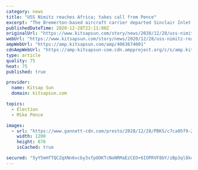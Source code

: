 ```yaml
---
category: news
title: "USS Nimitz reaches Africa; takes call from Pence"
excerpt: "The Bremerton-based aircraft carrier departed Sinclair Inlet in April and there's been no announcement as to when it might come home."
publishedDateTime: 2020-12-28T22:11:00Z
originalUrl: "https://www.kitsapsun.com/story/news/2020/12/28/uss-nimitz-reaches-africa-takes-call-pence/4063674001/"
webUrl: "https://www.kitsapsun.com/story/news/2020/12/28/uss-nimitz-reaches-africa-takes-call-pence/4063674001/"
ampWebUrl: "https://amp.kitsapsun.com/amp/4063674001"
cdnAmpWebUrl: "https://amp-kitsapsun-com.cdn.ampproject.org/c/s/amp.kitsapsun.com/amp/4063674001"
type: article
quality: 75
heat: 75
published: true

provider:
  name: Kitsap Sun
  domain: kitsapsun.com

topics:
  - Election
  - Mike Pence

images:
  - url: "https://www.gannett-cdn.com/presto/2020/12/28/PBKS/c7ca05f9-2f68-4df2-b0b2-aa5f450be227-nimitz_carrier_strike_group_supports_operation_octave_quartz_2.jpg?auto=webp&crop=985,555,x0,y0&format=pjpg&width=1200"
    width: 1200
    height: 676
    isCached: true

secured: "5yY5mHfTQCZqXNn6vcby3sfpOOKTcNoNRMaEzCEO+6IOPRVF8bY/zBp3ql8k44EiPYKVmM8nD2kUiKE78A/lDYVoVlfGSrnvWg2hYxqm+PzvBkpaBT6SWBLG27y94PPi7toQFcgYR2jOcKPpKm0e4yocki3v1GJXme8OTgc6MayRhT5Z7H8xgVzjTo4C00wmVm6rSGlihLuCnlzIe8kPzRoKPFtoyyck2aNthBrS3fzf7Tc+V/l0seGeaw1Hcu9DSu+guX2DC2ouD+RfShMHgQ7IoeenWYp/UlnI0mZzu4mhtLEMGIkwrXxi54HkjArUr4MRNdDj1aucD5YOK7YN3/rD0dcw0ujGLYk4KOmvMLA=;tqs5iinFea0eBPJNKWshuA=="
---
```


